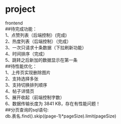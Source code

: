# project  
frontend  
##待完成功能：  
    1、点赞列表（后端控制）(完成)  
    2、热度列表（后端控制）（完成）  
    3、一次只请求十条数据（下拉刷新功能）  
    4、时间排序（完成）  
    5、跳转之后新加的数据显示在第一条  
##待性能优化：  
    1、上传页实现删除图片  
    2、支持选择多张  
    3、支持切换排列顺序  
    4、帖子详情页  
    5、展开收起（前端控制字数）  
    6、数据传输长度为 3841 KB，存在有性能问题！  
##分页查询的sql语句:  
 db.表名.find().skip((page-1)*pageSize).limit(pageSize)